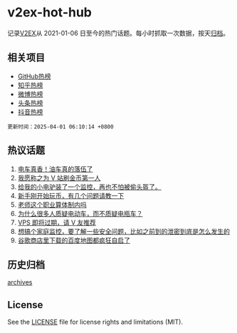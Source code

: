 # v2ex-hot-hub

 记录[V2EX](https://www.v2ex.com/)从 2021-01-06 日至今的热门话题。每小时抓取一次数据，按天[归档](archives)。
 
 ## 相关项目

- [GitHub热榜](https://github.com/lonnyzhang423/github-hot-hub)
- [知乎热榜](https://github.com/lonnyzhang423/zhihu-hot-hub)
- [微博热榜](https://github.com/lonnyzhang423/weibo-hot-hub)
- [头条热榜](https://github.com/lonnyzhang423/toutiao-hot-hub)
- [抖音热榜](https://github.com/lonnyzhang423/douyin-hot-hub)


 `更新时间：2025-04-01 06:10:14 +0800`

## 热议话题

1. [电车真香！油车真的落伍了](https://www.v2ex.com/t/1122214)
1. [我愿称之为 V 站刷金币第一人](https://www.v2ex.com/t/1122196)
1. [给我的小电驴装了一个监控，再也不怕被偷头盔了。](https://www.v2ex.com/t/1122268)
1. [新手刚开始玩币，有几个问题请教一下](https://www.v2ex.com/t/1122172)
1. [老师这个职业算体制内吗](https://www.v2ex.com/t/1122204)
1. [为什么很多人质疑电动车，而不质疑电瓶车？](https://www.v2ex.com/t/1122262)
1. [VPS 即将过期，请 V 友推荐](https://www.v2ex.com/t/1122240)
1. [想搞个家庭监控，要了解一些安全问题，比如之前到的泄密到底是怎么发生的](https://www.v2ex.com/t/1122241)
1. [谷歌商店里下载的百度地图都疯狂自启了](https://www.v2ex.com/t/1122159)

## 历史归档

[archives](archives)

## License

See the [LICENSE](LICENSE) file for license rights and limitations (MIT).
